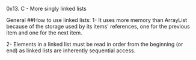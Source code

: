 0x13. C - More singly linked lists

General
##How to use linked lists:
1- It uses more memory than ArrayList because of the storage used by its items' references, one for the previous item and one for the next item.

2- Elements in a linked list must be read in order from the beginning (or end) as linked lists are inherently sequential access.
